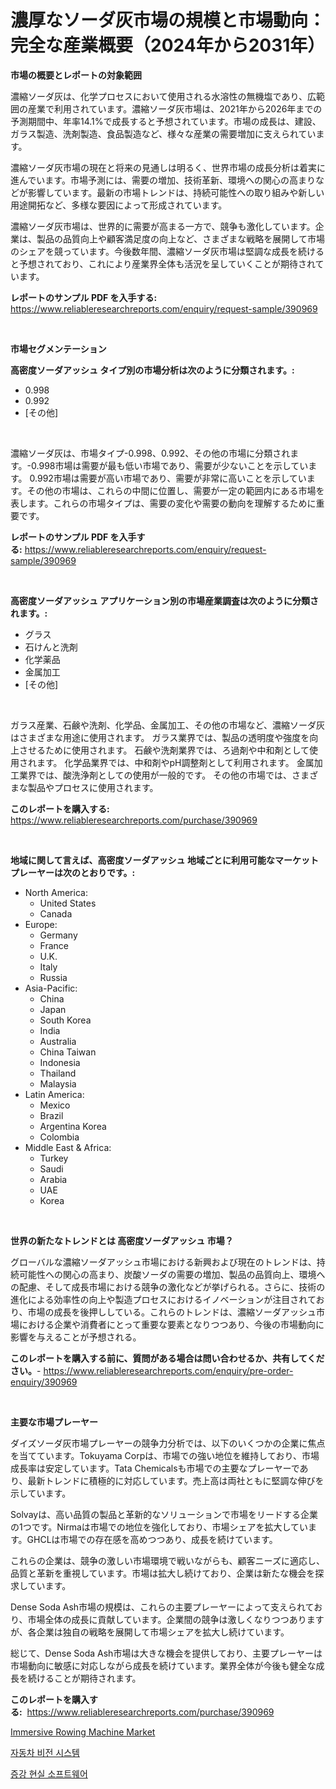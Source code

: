 <p><h1>濃厚なソーダ灰市場の規模と市場動向：完全な産業概要（2024年から2031年）</h1></p><p><strong>市場の概要とレポートの対象範囲</strong></p>
<p><p>濃縮ソーダ灰は、化学プロセスにおいて使用される水溶性の無機塩であり、広範囲の産業で利用されています。濃縮ソーダ灰市場は、2021年から2026年までの予測期間中、年率14.1%で成長すると予想されています。市場の成長は、建設、ガラス製造、洗剤製造、食品製造など、様々な産業の需要増加に支えられています。</p><p>濃縮ソーダ灰市場の現在と将来の見通しは明るく、世界市場の成長分析は着実に進んでいます。市場予測には、需要の増加、技術革新、環境への関心の高まりなどが影響しています。最新の市場トレンドは、持続可能性への取り組みや新しい用途開拓など、多様な要因によって形成されています。</p><p>濃縮ソーダ灰市場は、世界的に需要が高まる一方で、競争も激化しています。企業は、製品の品質向上や顧客満足度の向上など、さまざまな戦略を展開して市場のシェアを競っています。今後数年間、濃縮ソーダ灰市場は堅調な成長を続けると予想されており、これにより産業界全体も活況を呈していくことが期待されています。</p></p>
<p><strong>レポートのサンプル PDF を入手する:</strong> <a href="https://www.reliableresearchreports.com/enquiry/request-sample/390969">https://www.reliableresearchreports.com/enquiry/request-sample/390969</a></p>
<p>&nbsp;</p>
<p><strong>市場セグメンテーション</strong></p>
<p><strong>高密度ソーダアッシュ タイプ別の市場分析は次のように分類されます。:</strong></p>
<p><ul><li>0.998</li><li>0.992</li><li>[その他]</li></ul></p>
<p>&nbsp;</p>
<p><p>濃縮ソーダ灰は、市場タイプ-0.998、0.992、その他の市場に分類されます。-0.998市場は需要が最も低い市場であり、需要が少ないことを示しています。 0.992市場は需要が高い市場であり、需要が非常に高いことを示しています。その他の市場は、これらの中間に位置し、需要が一定の範囲内にある市場を表します。これらの市場タイプは、需要の変化や需要の動向を理解するために重要です。</p></p>
<p><strong>レポートのサンプル PDF を入手する:</strong>&nbsp;<a href="https://www.reliableresearchreports.com/enquiry/request-sample/390969">https://www.reliableresearchreports.com/enquiry/request-sample/390969</a></p>
<p>&nbsp;</p>
<p><strong> 高密度ソーダアッシュ アプリケーション別の市場産業調査は次のように分類されます。:</strong></p>
<p><ul><li>グラス</li><li>石けんと洗剤</li><li>化学薬品</li><li>金属加工</li><li>[その他]</li></ul></p>
<p>&nbsp;</p>
<p><p>ガラス産業、石鹸や洗剤、化学品、金属加工、その他の市場など、濃縮ソーダ灰はさまざまな用途に使用されます。 ガラス業界では、製品の透明度や強度を向上させるために使用されます。 石鹸や洗剤業界では、ろ過剤や中和剤として使用されます。 化学品業界では、中和剤やpH調整剤として利用されます。 金属加工業界では、酸洗浄剤としての使用が一般的です。 その他の市場では、さまざまな製品やプロセスに使用されます。</p></p>
<p><strong>このレポートを購入する:</strong>&nbsp; <a href="https://www.reliableresearchreports.com/purchase/390969">https://www.reliableresearchreports.com/purchase/390969</a></p>
<p>&nbsp;</p>
<p><strong>地域に関して言えば、高密度ソーダアッシュ 地域ごとに利用可能なマーケットプレーヤーは次のとおりです。:</strong></p>
<p><ul>
    <li>
        North America:
        <ul>
            <li>United States</li>
            <li>Canada</li>
        </ul>
    </li>
    <li>
        Europe:
        <ul>
            <li>Germany</li>
            <li>France</li>
            <li>U.K.</li>
            <li>Italy</li>
            <li>Russia</li>
        </ul>
    </li>
    <li>
        Asia-Pacific:
        <ul>
            <li>China</li>
            <li>Japan</li>
            <li>South Korea</li>
            <li>India</li>
            <li>Australia</li>
            <li>China Taiwan</li>
            <li>Indonesia</li>
            <li>Thailand</li>
            <li>Malaysia</li>
        </ul>
    </li>
    <li>
        Latin America:
        <ul>
            <li>Mexico</li>
            <li>Brazil</li>
            <li>Argentina Korea</li>
            <li>Colombia</li>
        </ul>
    </li>
    <li>
        Middle East & Africa:
        <ul>
            <li>Turkey</li>
            <li>Saudi</li>
            <li>Arabia</li>
            <li>UAE</li>
            <li>Korea</li>
        </ul>
    </li>
    </ul></p>
<p>&nbsp;</p>
<p><strong>世界の新たなトレンドとは 高密度ソーダアッシュ 市場？</strong></p>
<p><p>グローバルな濃縮ソーダアッシュ市場における新興および現在のトレンドは、持続可能性への関心の高まり、炭酸ソーダの需要の増加、製品の品質向上、環境への配慮、そして成長市場における競争の激化などが挙げられる。さらに、技術の進化による効率性の向上や製造プロセスにおけるイノベーションが注目されており、市場の成長を後押ししている。これらのトレンドは、濃縮ソーダアッシュ市場における企業や消費者にとって重要な要素となりつつあり、今後の市場動向に影響を与えることが予想される。</p></p>
<p><strong>このレポートを購入する前に、質問がある場合は問い合わせるか、共有してください。</strong>- <a href="https://www.reliableresearchreports.com/enquiry/pre-order-enquiry/390969">https://www.reliableresearchreports.com/enquiry/pre-order-enquiry/390969</a></p>
<p>&nbsp;</p>
<p><strong>主要な市場プレーヤー</strong></p>
<p><p>ダイズソーダ灰市場プレーヤーの競争力分析では、以下のいくつかの企業に焦点を当てています。Tokuyama Corpは、市場での強い地位を維持しており、市場成長率は安定しています。Tata Chemicalsも市場での主要なプレーヤーであり、最新トレンドに積極的に対応しています。売上高は両社ともに堅調な伸びを示しています。 </p><p>Solvayは、高い品質の製品と革新的なソリューションで市場をリードする企業の1つです。Nirmaは市場での地位を強化しており、市場シェアを拡大しています。GHCLは市場での存在感を高めつつあり、成長を続けています。</p><p>これらの企業は、競争の激しい市場環境で戦いながらも、顧客ニーズに適応し、品質と革新を重視しています。市場は拡大し続けており、企業は新たな機会を探求しています。</p><p>Dense Soda Ash市場の規模は、これらの主要プレーヤーによって支えられており、市場全体の成長に貢献しています。企業間の競争は激しくなりつつありますが、各企業は独自の戦略を展開して市場シェアを拡大し続けています。</p><p>総じて、Dense Soda Ash市場は大きな機会を提供しており、主要プレーヤーは市場動向に敏感に対応しながら成長を続けています。業界全体が今後も健全な成長を続けることが期待されます。</p></p>
<p><strong>このレポートを購入する:</strong>&nbsp;&nbsp;<a href="https://www.reliableresearchreports.com/purchase/390969">https://www.reliableresearchreports.com/purchase/390969</a></p>
<p><p><a href="https://github.com/Sinjinluong3e0awx2m195k76/Market-Research-Report-List-1/blob/main/immersive-rowing-machine-market.md">Immersive Rowing Machine Market</a></p><p><a href="https://github.com/sougarounis/Market-Research-Report-List-3/blob/main/25876326103.md">자동차 비전 시스템</a></p><p><a href="https://github.com/vs2869dizt0/Market-Research-Report-List-1/blob/main/43540316104.md">증강 현실 소프트웨어</a></p></p>